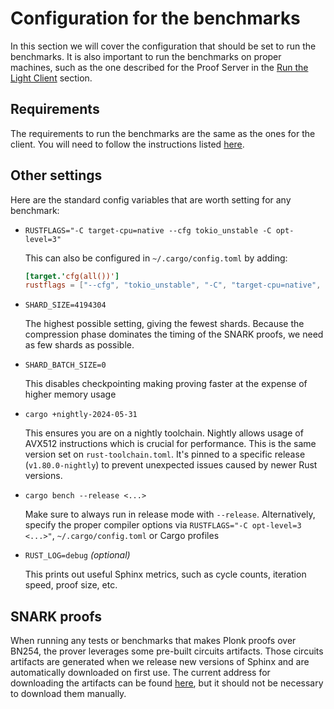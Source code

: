 # Configuration for the benchmarks

In this section we will cover the configuration that should be set to run the benchmarks. It is also
important to run the benchmarks on proper machines, such as the one described for the Proof Server in
the [Run the Light Client](../run/overview.md) section.

## Requirements

The requirements to run the benchmarks are the same as the ones for the client. You will need to follow
the instructions listed [here](../run/configuration.md).

## Other settings

Here are the standard config variables that are worth setting for any benchmark:

- `RUSTFLAGS="-C target-cpu=native --cfg tokio_unstable -C opt-level=3"`

  This can also be configured in `~/.cargo/config.toml` by adding:
    ```toml
    [target.'cfg(all())']
    rustflags = ["--cfg", "tokio_unstable", "-C", "target-cpu=native", "-C", "opt-level=3"]
    ```

- `SHARD_SIZE=4194304`

  The highest possible setting, giving the fewest shards. Because the compression phase dominates the timing of the
  SNARK proofs, we need as few shards as possible.

- `SHARD_BATCH_SIZE=0`

  This disables checkpointing making proving faster at the expense of higher memory usage

- `cargo +nightly-2024-05-31`

  This ensures you are on a nightly toolchain. Nightly allows usage of AVX512 instructions which is crucial for
  performance. This is the same version set on `rust-toolchain.toml`. It's pinned
  to a specific release (`v1.80.0-nightly`) to prevent unexpected issues caused
  by newer Rust versions.

- `cargo bench --release <...>`

  Make sure to always run in release mode with `--release`. Alternatively, specify the proper compiler options via
  `RUSTFLAGS="-C opt-level=3 <...>"`, `~/.cargo/config.toml` or Cargo profiles

- `RUST_LOG=debug` _(optional)_

  This prints out useful Sphinx metrics, such as cycle counts, iteration speed, proof size, etc.

## SNARK proofs

When running any tests or benchmarks that makes Plonk proofs over BN254, the prover leverages some pre-built circuits
artifacts. Those circuits artifacts are generated when we release new versions of Sphinx and are automatically
downloaded on first use. The current address for downloading the artifacts can be found
[here](https://github.com/lurk-lab/sphinx/blob/dev/prover/src/install.rs), but it should not be necessary to download
them manually.
